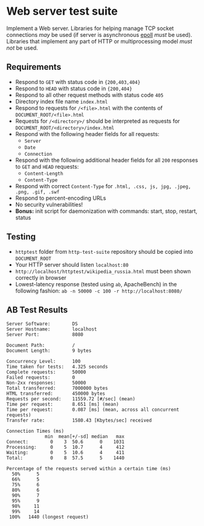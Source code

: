 Web server test suite
=====================

Implement a Web server. Libraries for helping manage TCP socket connections *may* be used (if server is asynchronous [epoll](https://github.com/m13253/python-asyncore-epoll) *must* be used). Libraries that implement any part of HTTP or multiprocessing model *must not* be used.

## Requirements ##

* Respond to `GET` with status code in `{200,403,404}`
* Respond to `HEAD` with status code in `{200,404}`
* Respond to all other request methods with status code `405`
* Directory index file name `index.html`
* Respond to requests for `/<file>.html` with the contents of `DOCUMENT_ROOT/<file>.html`
* Requests for `/<directory>/` should be interpreted as requests for `DOCUMENT_ROOT/<directory>/index.html`
* Respond with the following header fields for all requests:
  * `Server`
  * `Date`
  * `Connection`
* Respond with the following additional header fields for all `200` responses to `GET` and `HEAD` requests:
  * `Content-Length`
  * `Content-Type`
* Respond with correct `Content-Type` for `.html, .css, js, jpg, .jpeg, .png, .gif, .swf`
* Respond to percent-encoding URLs
* No security vulnerabilities!
* **Bonus:** init script for daemonization with commands: start, stop, restart, status

## Testing ##

* `httptest` folder from `http-test-suite` repository should be copied into `DOCUMENT_ROOT`
* Your HTTP server should listen `localhost:80`
* `http://localhost/httptest/wikipedia_russia.html` must been shown correctly in browser
* Lowest-latency response (tested using `ab`, ApacheBench) in the following fashion: `ab -n 50000 -c 100 -r http://localhost:8080/`

## AB Test Results ##
```shell script
Server Software:        DS
Server Hostname:        localhost
Server Port:            8080

Document Path:          /
Document Length:        9 bytes

Concurrency Level:      100
Time taken for tests:   4.325 seconds
Complete requests:      50000
Failed requests:        0
Non-2xx responses:      50000
Total transferred:      7000000 bytes
HTML transferred:       450000 bytes
Requests per second:    11559.72 [#/sec] (mean)
Time per request:       8.651 [ms] (mean)
Time per request:       0.087 [ms] (mean, across all concurrent requests)
Transfer rate:          1580.43 [Kbytes/sec] received

Connection Times (ms)
              min  mean[+/-sd] median   max
Connect:        0    3  50.6      0    1031
Processing:     0    5  10.7      4     412
Waiting:        0    5  10.6      4     411
Total:          0    8  57.5      5    1440

Percentage of the requests served within a certain time (ms)
  50%      5
  66%      5
  75%      6
  80%      6
  90%      7
  95%      9
  98%     11
  99%     14
 100%   1440 (longest request)
```